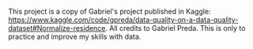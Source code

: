 This project is a copy of Gabriel's project published in Kaggle: https://www.kaggle.com/code/gpreda/data-quality-on-a-data-quality-dataset#Normalize-residence. All credits to Gabriel Preda. This is only to practice and improve my skills with data.

